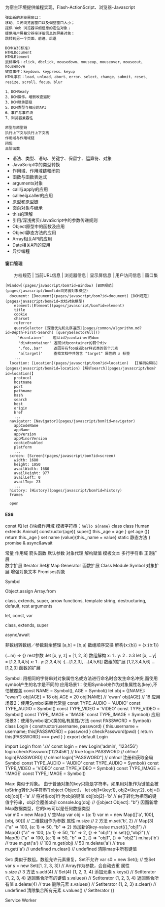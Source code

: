为宿主环境提供编程实现，Flash-ActionScript、浏览器-Javascript

```
弹出新的浏览器窗口；
移动、关闭浏览器窗口以及调整窗口大小；
提供 Web 浏览器详细信息的定位对象；　
提供用户屏幕分辨率详细信息的屏幕对象；
跳转到另一个页面、前进、后退

DOM(W3C标准)
HTMLDocument
HTMLElement
鼠标事件：click、dbclick、mousedown、mouseup、mouseover、mouseout、mousemove
键盘事件：keydown、keypress、keyup
HTML事件：load、unload、abort、error、select、change、submit、reset、resize、scroll、focus、blur

1、DOMReady
2、DOM操作。增删改查遍历
3、DOM继承层级
5、DOM类型与相应的API
6、事件与事件流
7、浏览器兼容性

原型与原型链
执行上下文与执行上下文栈
作用域与作用域链
闭包
高阶函数
```

- 语法、类型、语句、关键字、保留字、运算符、对象
- JavaScript中的类型转换
- 作用域、作用域链和闭包
- 函数与函数表达式
- arguments对象
- call与apply的应用
- callee与caller的应用
- 原型和原型链
- 面向对象与继承
- this的理解
- 引用/深浅拷贝/JavaScript中的参数传递规则
- Object原型中的函数及应用
- Object静态方法的应用
- Array相关API的应用
- Date相关API的应用
- 异步编程

#### 窗口管理
　　方档规范 | 当前URL信息 | 浏览器信息 | 显示屏信息 | 用户访问信息 | 窗口集
```tree link
[Window](pages/javascript/bom?id=Window) [BOM规范](pages/javascript/bom?id=浏览器对象模型)
  document: [Document](pages/javascript/bom?id=document) [DOM规范](pages/javascript/bom?id=文档对象模型)
    element:[Element](pages/javascript/bom?id=element)
    title
    cookie
    charset
    referrer
    querySelector [深度优先和先序遍历](pages/common/algorithm.md?id=Depth-First-Search) [querySelectorAll]()
  　  '#container'    返回id为container的dom
      'div#container' 返回id为container的首个div
      '.foo,.bar'     返回带有foo或者bar样式类的首个元素
      'a[target]'     查找文档中共包含 "target" 属性的 a 标签
    ...
  location: [Location](pages/javascript/bom?id=location)  【[编码&解码](pages/javascript/bom?id=location) [解析search](pages/javascript/bom?id=location)】
    protocol
    hostname
    port
    pathname
    hash
    search
    host
    origin
    href
    ...
  navigator: [Navigator](pages/javascript/bom?id=navigator)
    appCodeName
    appName
    appVersion 
    appMinorVersion
    cookieEnabled
    platform
    ...
  screen: [Screen](pages/javascript/bom?id=screen)
    width: 1680
    height: 1050
    availWidth: 1680
    availHeight: 977
    availLeft: 0
    availTop: 23
    ...
  history: [History](pages/javascript/bom?id=history)
  frames

  open 
```

#### ES6
const 和 let  {}块级作用域
模板字符串：`hello ${name}`
class
class Human extends Animal{
constructor(age){
super()
this._age = age
}
get age (){ return this._age }
set name (value){this._name = value}
static 静态方法
}
promise & async&await

常量    作用域    箭头函数   默认参数    对象代理
解构赋值   模板文本  多行字符串   正则扩展   
数字扩展   Iterator    Set和Map   Generator
函数扩展   Class   Module   Symbol
对象扩展
增强对象文本
Promises对象

Symbol

Object.assign
Array.from

class, extends, super, 
arrow functions, 
template string, destructuring, default, rest arguments

let, const, var

 class, extends, super

async/await

非数组转数组／参数剩余整理
[a,b] = [b,a] 数组顺序交换
解构{x:{b}} = {x:{b:1}}

 (...m) => {}                      rest参数
:let [x, y, z] = [1, 2, 3]      数组解构 x: 1 .  y: 2 .  z:3
let [x, ...y] = [1,2,3,4,5]    x: 1 .  y:[2,3,4,5]
:[...[1,2,3], ...[4,5,6]]        数组的扩展 [1,2,3,4,5,6]
 ...[1,2,3]                           函数的扩展

Symbol: 用相同的字符串对对象属性名或方法进行命名时会发生命名冲突,而使用symbol产生的名字是不同的
应用场景1：使用Symbol来作为对象属性名(key),不怕被覆盖
const NAME = Symbol(), AGE = Symbol()
let obj = {[NAME]: "ewan"}
obj[AGE] = 18
obj.AGE = 20
obj[NAME] // 'ewan'
obj[AGE] // 18
应用场景2：使用Symbol来替代常量
const TYPE_AUDIO = 'AUDIO'     const TYPE_AUDIO = Symbol()
const TYPE_VIDEO = 'VIDEO'     const TYPE_VIDEO = Symbol()
const TYPE_IMAGE = 'IMAGE'     const TYPE_IMAGE = Symbol()
应用场景3：使用Symbol定义类的私有属性/方法
const PASSWORD = Symbol()
class Login {
  constructor(username, password) { this.username = username; this[PASSWORD] = password }
  checkPassword(pwd) { return this[PASSWORD] === pwd }
}
export default Login

import Login from './a'
const login = new Login('admin', '123456')
login.checkPassword('123456')  // true
login.PASSWORD  // oh!no!
login[PASSWORD] // oh!no!
login["PASSWORD"] // oh!no!
注册和获取全局Symbol
const TYPE_AUDIO = 'AUDIO'     const TYPE_AUDIO = Symbol()
const TYPE_VIDEO = 'VIDEO'     const TYPE_VIDEO = Symbol()
const TYPE_IMAGE = 'IMAGE'     const TYPE_IMAGE = Symbol()

Map: 类似于对象。
由于普通对象的key只能是字符串，如果用对象作为键值会被toString转化为字符串"[object Object]，
let obj1={key:1}, obj2={key:2}, obj={}
obj[obj1]='a'    // 将对象obj1作为obj的键值
obj[obj2]='b'    // 由于转化为相同的键值字符串，obj2会覆盖obj1
console.log(obj) // {[object Object]: "b"}
因而新增Map数据类型，它的key可以是任何数据类型  
var m0 = new Map() // 空Map
var obj = {a: 1}
var m = new Map([['a', 100], [obj, 50]]) // 二维数组作为参数
属性 
m.size // 2
方法
m.set('b', 2)    // Map(3) {"a" => 100, {a: 1} => 50, "b" => 2}                              添加新的key-value
m.set({},"obj1") // Map(4) {"a" => 100, {a: 1} => 50, "b" => 2, {} => "obj1"}
m.set({},"obj2") // Map(5) {"a" => 100, {a: 1} => 50, "b" => 2, {} => "obj1", {} => "obj2"}
m.has('b')       // true 
m.get('a')       // 100
m.get(obj)       // 50
m.delete('a')    // true                
m.get('a')       // undefined
m.clear()        // undefined 清除map中所有键值

Set: 类似于数组。数组允许元素重复，Set不允许
var s0 = new Set(); // 空Set
var s = new Set([1, 2, 3, 3]) // Array作为参数，会自动去重
属性  
s.size      // 3
方法
s.add(4)    // Set(4) {1, 2, 3, 4}          添加元素
s.keys()    // SetIterator {1, 2, 3, 4}     返回集合所有的键值
s.values()  // SetIterator {1, 2, 3, 4}     返回集合所有值
s.delete(4) // true                         删除元素
s.values()  // SetIterator {1, 2, 3}
s.clear()   // undefined                    清除集合所有元素
s.values()  // SetIterator {}

Service Worker